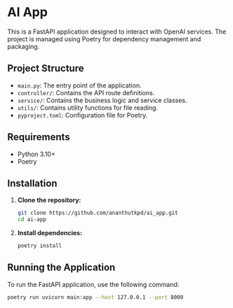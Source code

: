 # AI App

This is a FastAPI application designed to interact with OpenAI services. The project is managed using Poetry for dependency management and packaging.

## Project Structure

- `main.py`: The entry point of the application.
- `controller/`: Contains the API route definitions.
- `service/`: Contains the business logic and service classes.
- `utils/`: Contains utility functions for file reading.
- `pyproject.toml`: Configuration file for Poetry.

## Requirements

- Python 3.10+
- Poetry

## Installation

1. **Clone the repository:**
    ```sh
    git clone https://github.com/ananthutkpd/ai_app.git
    cd ai-app
    ```

2. **Install dependencies:**
    ```sh
    poetry install
    ```

## Running the Application

To run the FastAPI application, use the following command:
```sh
poetry run uvicorn main:app --host 127.0.0.1 --port 8000
